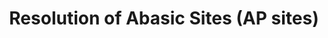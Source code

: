 ---
annotations:
- id: PW:0000004
  parent: regulatory pathway
  type: Pathway Ontology
  value: regulatory pathway
authors:
- ReactomeTeam
- Egonw
description: Resolution of AP sites can occur through the single nucleotide replacement
  pathway or through the multiple nucleotide patch replacement pathway, also known
  as the long-patch base excision repair (BER). Except for the APEX1-independent resolution
  of AP sites via single nucleotide base excision repair mediated by NEIL1 or NEIL2
  (Wiederhold et al. 2004, Das et al. 2006), single nucleotide and multiple-nucleotide
  patch replacement pathways are both initiated by APEX1-mediated displacement of
  DNA glycosylases and cleavage of the damaged DNA strand by APEX1 immediately 5'
  to the AP site (Wilson et al. 1995, Bennett et al. 1997, Masuda et al. 1998). The
  BER proceeds via the single nucleotide replacement when the AP (apurinic/apyrimidinic)
  deoxyribose residue at the 5' end of the APEX1-created single strand break (SSB)
  (5'dRP) can be removed by the 5'-exonuclease activity of DNA polymerase beta (POLB)
  (Bennett et al. 1997). POLB fills the created single nucleotide gap by adding a
  nucleotide complementary to the undamaged DNA strand to the 3' end of the SSB. The
  SSB is subsequently ligated by DNA ligase III (LIG3) which, in complex with XRCC1,
  is recruited to the BER site by an XRCC1-mediated interaction with POLB (Kubota
  et al. 1996). BER proceeds via the multiple-nucleotide patch replacement pathway
  when the AP residue at the 5' end of the APEX1-created SSB undergoes oxidation-related
  damage (5'ddRP) and cannot be cleaved by POLB (Klungland and Lindahl 1997). Long-patch
  BER can be completed by POLB-mediated DNA strand displacement synthesis in the presence
  of PARP1 or PARP2, FEN1 and DNA ligase I (LIG1) (Prasad et al. 2001). When the PCNA-containing
  replication complex is available, as is the case with cells in S-phase of the cell
  cycle, DNA strand displacement synthesis is catalyzed by DNA polymerase delta (POLD)
  or DNA polymerase epsilon (POLE) complexes, in the presence of PCNA, RPA, RFC, APEX1,
  FEN1 and LIG1 (Klungland and Lindahl 1997, Dianova et al. 2001). It is likely that
  the 9-1-1 repair complex composed of HUS1, RAD1 and RAD9 interacts with and coordinates
  components of BER, but the exact mechanism and timing have not been elucidated (Wang
  et al. 2004, Smirnova et al. 2005, Guan et al. 2007, Balakrishnan et al. 2009).       View
  original pathway at [http://www.reactome.org/PathwayBrowser/#DIAGRAM=73933 Reactome].
last-edited: 2021-01-25
organisms:
- Homo sapiens
redirect_from:
- /index.php/Pathway:WP3345
- /instance/WP3345
revision: null
schema-jsonld:
- '@context': https://schema.org/
  '@id': https://wikipathways.github.io/pathways/WP3345.html
  '@type': Dataset
  creator:
    '@type': Organization
    name: WikiPathways
  description: Resolution of AP sites can occur through the single nucleotide replacement
    pathway or through the multiple nucleotide patch replacement pathway, also known
    as the long-patch base excision repair (BER). Except for the APEX1-independent
    resolution of AP sites via single nucleotide base excision repair mediated by
    NEIL1 or NEIL2 (Wiederhold et al. 2004, Das et al. 2006), single nucleotide and
    multiple-nucleotide patch replacement pathways are both initiated by APEX1-mediated
    displacement of DNA glycosylases and cleavage of the damaged DNA strand by APEX1
    immediately 5' to the AP site (Wilson et al. 1995, Bennett et al. 1997, Masuda
    et al. 1998). The BER proceeds via the single nucleotide replacement when the
    AP (apurinic/apyrimidinic) deoxyribose residue at the 5' end of the APEX1-created
    single strand break (SSB) (5'dRP) can be removed by the 5'-exonuclease activity
    of DNA polymerase beta (POLB) (Bennett et al. 1997). POLB fills the created single
    nucleotide gap by adding a nucleotide complementary to the undamaged DNA strand
    to the 3' end of the SSB. The SSB is subsequently ligated by DNA ligase III (LIG3)
    which, in complex with XRCC1, is recruited to the BER site by an XRCC1-mediated
    interaction with POLB (Kubota et al. 1996). BER proceeds via the multiple-nucleotide
    patch replacement pathway when the AP residue at the 5' end of the APEX1-created
    SSB undergoes oxidation-related damage (5'ddRP) and cannot be cleaved by POLB
    (Klungland and Lindahl 1997). Long-patch BER can be completed by POLB-mediated
    DNA strand displacement synthesis in the presence of PARP1 or PARP2, FEN1 and
    DNA ligase I (LIG1) (Prasad et al. 2001). When the PCNA-containing replication
    complex is available, as is the case with cells in S-phase of the cell cycle,
    DNA strand displacement synthesis is catalyzed by DNA polymerase delta (POLD)
    or DNA polymerase epsilon (POLE) complexes, in the presence of PCNA, RPA, RFC,
    APEX1, FEN1 and LIG1 (Klungland and Lindahl 1997, Dianova et al. 2001). It is
    likely that the 9-1-1 repair complex composed of HUS1, RAD1 and RAD9 interacts
    with and coordinates components of BER, but the exact mechanism and timing have
    not been elucidated (Wang et al. 2004, Smirnova et al. 2005, Guan et al. 2007,
    Balakrishnan et al. 2009).       View original pathway at [http://www.reactome.org/PathwayBrowser/#DIAGRAM=73933
    Reactome].
  keywords:
  - 5'ddRP-FLAP-ssDNA
  - ADP-D-ribose
  - ADP-ribose
  - ADPRHL2
  - 'AP-dsDNA '
  - APEX1
  - 'APEX1 '
  - APEX1:AP-dsDNA
  - APEX1:FEN1:PCNA:POLD,POLE:RPA:RFC:SSB(3'dNMP-displaced 5'ddRP)-dsDNA
  - APEX1:FEN1:PCNA:POLD,POLE:RPA:RFC:SSB(3'poly-dNMP-displaced 5'ddRP flap)-dsDNA
  - APEX1:PCNA:POLD,POLE:RPA:RFC:SSB(3'poly-dNMP)-dsDNA
  - APEX1:SSB(5'-ddRP)-dsDNA
  - APEX1:SSB(AP->5'-dRP)-dsDNA
  - Base-Excision
  - FEN1
  - 'FEN1 '
  - FEN1:POLB:SSB(3'poly-dNMP-displaced 5'ddRP-FLAP)-dsDNA
  - Formation
  - H2O
  - LIG1
  - 'LIG1 '
  - LIG1:APEX1:PCNA:POLD,POLE:RPA:RFC:SSB:(3'poly-dNMP)-dsDNA
  - LIG1:APEX1:PCNA:POLD,POLE:RPA:RFC:dsDNA
  - LIG1:POLB:SSB(3'poly-dNMP)-dsDNA
  - LIG1:POLB:dsDNA
  - 'LIG3 '
  - LIG3:XRCC1
  - LIG3:XRCC1:POLB:SSB-dsDNA
  - LIG3:XRCC1:POLB:SSB-gap-dsDNA
  - LIG3:XRCC1:POLB:dsDNA
  - MBD4
  - 'MBD4 '
  - MBD4:CpG(AP)-dsDNA
  - MPG
  - 'MPG '
  - MPG:AP-dsDNA
  - MUTYH
  - 'MUTYH-3 '
  - 'MUTYH-6 '
  - MUTYH:AP-dsDNA
  - NAD+
  - NAM
  - 'NEIL1 '
  - NEIL1,NEIL2
  - NEIL1,NEIL2:AP-dsDNA
  - NEIL1,NEIL2:PNKP:POLB:LIG3:XRCC1:SSB(3'Pi)-gap-dsDNA
  - NEIL1,NEIL2:PNKP:POLB:LIG3:XRCC1:SSB-dsDNA
  - NEIL1,NEIL2:PNKP:POLB:LIG3:XRCC1:dsDNA
  - NEIL1,NEIL2:POLB:LIG3:XRCC1:PNKP:SSB-gap-dsDNA
  - NEIL1,NEIL2:POLB:SSB(3'Pi)-gap-dsDNA
  - NEIL1,NEIL2:SSB(3'Pi-5'dRP)-dsDNA
  - NEIL1:NEIL2:POLB:SSB(3'Pi-5'dRP)-dsDNA
  - 'NEIL2 '
  - NTHL1
  - 'NTHL1 '
  - NTHL1:AP-dsDNA
  - OGG1
  - 'OGG1 '
  - OGG1:AP-dsDNA
  - 'PAR-PARP1 '
  - PAR-PARP1,PAR-PARP2
  - PAR-PARP1,PAR-PARP2:FEN1:POLB:SSB(3'poly-dNMP-displaced 5'ddRP-FLAP)-dsDNA
  - 'PAR-PARP2 '
  - PARG
  - 'PARP1 '
  - PARP1,PARP2 dimers
  - PARP1,PARP2:FEN1:POLB:SSB(3'dNMP-displaced 5'ddRP)-dsDNA
  - PARP1,PARP2:FEN1:POLB:SSB(3'poly-dNMP-displaced 5'ddRP-FLAP)-dsDNA
  - 'PARP2 '
  - 'PCNA '
  - PCNA:POLD,POLE:RPA:RFC
  - PNKP
  - 'PNKP '
  - POLB
  - 'POLB '
  - POLB:APEX1:SSB(3'dNMP-displaced 5'ddRP)-dsDNA
  - POLB:APEX1:SSB(5'ddRP)-dsDNA
  - POLB:APEX1:SSB(AP->5'-dRP)-dsDNA
  - POLB:SSB(3'poly-dNMP)-dsDNA
  - POLB:SSB-gap-dsDNA
  - 'POLD1 '
  - 'POLD2 '
  - 'POLD3 '
  - 'POLD4 '
  - 'POLE '
  - 'POLE2 '
  - 'POLE3 '
  - 'POLE4 '
  - PPi
  - Pi
  - 'RFC1 '
  - 'RFC2 '
  - 'RFC3 '
  - 'RFC4 '
  - 'RFC5 '
  - 'RPA1 '
  - 'RPA2 '
  - 'RPA3 '
  - Repair, AP Site
  - SMUG1
  - 'SMUG1 '
  - SMUG1:AP-dsDNA
  - 'SSB(3''Pi)-gap-dsDNA '
  - 'SSB(3''Pi-5''dRP)-dsDNA '
  - 'SSB(3''dNMP-displaced 5''ddRP)-dsDNA '
  - 'SSB(3''poly-dNMP)-dsDNA '
  - 'SSB(3''poly-dNMP-displaced 5''ddRP-FLAP)-dsDNA '
  - 'SSB(5''-ddRP)-dsDNA '
  - 'SSB(AP->5''-dRP)-dsDNA '
  - 'SSB-dsDNA '
  - 'SSB-gap-dsDNA '
  - SUGP
  - TDG
  - 'TDG '
  - TDG:AP-dsDNA
  - UNG-1
  - 'UNG-1 '
  - UNG-1:AP-dsDNA
  - 'XRCC1 '
  - dNTP
  - dimers
  - dsDNA
  - 'dsDNA '
  - poly(ADP-ribose)
  license: CC0
  name: Resolution of Abasic Sites (AP sites)
seo: CreativeWork
title: Resolution of Abasic Sites (AP sites)
wpid: WP3345
---